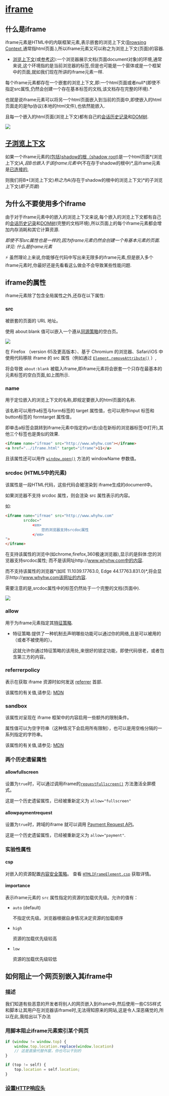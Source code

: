 # [iframe](https://developer.mozilla.org/zh-CN/docs/Web/HTML/Element/iframe#%E5%AE%9A%E4%BD%8D%E5%92%8C%E7%BC%A9%E6%94%BE)

## 什么是iframe

iframe元素是HTML中的内联框架元素,表示嵌套的浏览上下文([Browsing Context](https://developer.mozilla.org/zh-TW/docs/Glossary/Browsing_context),通常指html页面.),所以iframe元素又可以称之为浏览上下文(页面)的容器.

- [浏览上下文](https://www.w3.org/html/ig/zh/wiki/HTML5/browsers)(或[参考这](https://developer.mozilla.org/zh-TW/docs/Glossary/Browsing_context)):一个浏览器展示文档(页面document对象)的环境,通常来说,这个环境指的是当前浏览器的标签,但是也可能是一个窗体或是一个框架中的页面,就如我们现在所讲的iframe元素一样.

每个iframe元素都存在一个嵌套的浏览上下文,即:一个html页面或者null*(即使不指定src属性,仍然会创建一个存在基本标签的文档,该文档存在完整的环境).*

也就是说iframe元素可以将另一个html页面嵌入到当前的页面中,即使嵌入的html页面走的是ftp协议(本地的html文件),也依然能嵌入.

且每一个嵌入的html页面(浏览上下文)都有自己的[会话历史记录](https://developer.mozilla.org/zh-CN/docs/Web/API/History)和[DOM树](https://developer.mozilla.org/en-US/docs/Web/API/Document_object_model/Using_the_W3C_DOM_Level_1_Core).

![](picture/iframe.png)

## **[子浏览上下文](https://whatwg-cn.github.io/html/multipage/browsers.html#%E5%B5%8C%E5%A5%97%E6%B5%8F%E8%A7%88%E4%B8%8A%E4%B8%8B%E6%96%87)**

如果一个iframe元素的[(包括)shadow的根（shadow root)](https://dom.spec.whatwg.org/#concept-shadow-including-root)是一个html页面*(浏览上下文)*A,且B也嵌入于该iframe元素中*(不在存于shadow的根中)*,且iframe元素是[已连接的](https://dom.spec.whatwg.org/#connected),

则我们将B*(浏览上下文)*称之为A*(存在于shadow的根中的浏览上下文)*的子浏览上下文(*即子页面*)

## 为什么不要使用多个iframe

由于对于iframe元素中的嵌入的浏览上下文来说,每个嵌入的浏览上下文都有自己的[会话历史记录](https://developer.mozilla.org/zh-CN/docs/Web/API/History)和[DOM树](https://developer.mozilla.org/zh-CN/docs/Web/API/Document_Object_Model/Using_the_W3C_DOM_Level_1_Core)(完整的文档环境),所以页面上的每个iframe元素都会增加内存消耗和其它计算资源.

*即使不写src属性也是一样的,因为iframe元素仍然会创建一个有基本元素的页面.详见: 什么是iframe元素*

:zap: 虽然理论上来说,你能够在代码中写出来无限多的iframe元素,但是嵌入多个iframe元素时,你最好还是先看看这么做会不会导致某些性能问题.

## iframe的属性

iframe元素除了包含全局属性之外,还存在以下属性:

### src

被嵌套的页面的 URL 地址。

使用 about:blank 值可以嵌入一个遵从[同源策略](https://developer.mozilla.org/zh-CN/docs/Web/Security/Same-origin_policy)的空白页。

![](picture/空白页ablout-black.png)

在 Firefox （version 65及更高版本）、基于 Chromium 的浏览器、Safari/iOS 中使用代码移除 iframe 的 src 属性（例如通过 [`Element.removeAttribute()`](https://developer.mozilla.org/zh-CN/docs/Web/API/Element/removeAttribute) ）,

将会导致 `about:blank` 被载入iframe,即iframe元素将会嵌套一个只存在最基本的元素标签的空白页面,如上图所示.

### name

用于定位嵌入的浏览上下文的名称,即规定要嵌入的html页面的名称.

该名称可以用作a标签与form标签的 target 属性值，也可以用作input 标签和 button标签的 formtarget 属性值，

即单击a标签会跳转到iframe元素中指定的url去(会在新标的浏览器标签中打开),其他三个标签也是类似的效果.

```html
<iframe name="ifrmae" src="http://www.whyhw.com"></iframe>
<a href="../iframe.html" target="iframe">11</a>
```

且该属性还可以用作 [`window.open()`](https://developer.mozilla.org/zh-CN/docs/Web/API/Window/open) 方法的 windowName 参数值。

### srcdoc (HTML5中的元素)

该属性是一段HTML代码，这些代码会被渲染到 iframe生成的document中。

如果浏览器不支持 srcdoc 属性，则会渲染 src 属性表示的内容。

如:

```html
<iframe name="ifrmae" src="http://www.whyhw.com" 
        srcdoc="
        	<em>
            	您的浏览器支持srcdoc属性
        	</em>
">
</iframe>
```

在支持该属性的浏览中(如chrome,firefox,360极速浏览器),显示的是斜体:您的浏览器支持srcdoc属性; 而不是该网址http://www.whyhw.com中的内容.

而不支持该属性的浏览器*(如IE 11.1039.17763.0, Edge 44.17763.831.0)*,将会显示http://www.whyhw.com该网址的内容.

需要注意的是,srcdoc属性中的标签仍然处于一个完整的文档(页面中).

![](picture/srcdoc.png)



### allow

用于为iframe元素指定其[特征策略](https://developer.mozilla.org/zh-CN/docs/Web/HTTP/策略特征).

- 特征策略:提供了一种机制去声明哪些功能可以通过你的网络,且是可以被用的（或者不被使用的）。

  这就允许你通过特征策略的该用处,来很好的锁定功能，即使代码很老，或者包含第三方的内容。



### referrerpolicy

表示在获取 iframe 资源时如何发送 [referrer](https://developer.mozilla.org/en-US/docs/Web/API/Document/referrer) 首部.

该属性的有关值,请参见: [MDN](https://developer.mozilla.org/zh-CN/docs/Web/HTML/Element/iframe)

### sandbox

该属性对呈现在 iframe 框架中的内容启用一些额外的限制条件。

属性值可以为空字符串（这种情况下会启用所有限制），也可以是用空格分隔的一系列指定的字符串。

该属性的有关值,请参见: [MDN](https://developer.mozilla.org/zh-CN/docs/Web/HTML/Element/iframe)

### 两个历史遗留属性

#### allowfullscreen

设置为`true`时，可以通过调用iframe的[`requestFullscreen()`](https://developer.mozilla.org/zh-CN/docs/Web/API/Element/requestFullscreen) 方法激活全屏模式。

这是一个历史遗留属性，已经被重新定义为 `allow="fullscreen"`

#### allowpaymentrequest

设置为`true`时，跨域的iframe 就可以调用 [Payment Request API](https://developer.mozilla.org/en-US/docs/Web/API/Payment_Request_API)。

这是一个历史遗留属性，已经被重新定义为 `allow="payment"`.

### 实验性属性

#### csp

对嵌入的资源配置[内容安全策略](https://developer.mozilla.org/zh-CN/docs/Web/HTTP/CSP)。 查看 [`HTMLIFrameElement.csp`](https://developer.mozilla.org/zh-CN/docs/Web/API/HTMLIFrameElement/csp) 获取详情。

#### importance 

表示iframe元素的 `src` 属性指定的资源的加载优先级。允许的值有：

- `auto` (default)

  不指定优先级。浏览器根据自身情况决定资源的加载顺序

- `high`

  资源的加载优先级较高

- `low`

  资源的加载优先级较低

## 如何阻止一个网页别嵌入其iframe中

### 描述

我们知道有些恶意的开发者将别人的网页嵌入到iframe中,然后使用一些CSS样式和脚本让其用户在浏览器该iframe时,无法得知原来的网站,这是令人深恶痛觉的,所以在此,我给出以下办法

### 用脚本阻止iframe元素索引某个网页

```js
if (window != window.top) {
    window.top.location.replace(window.location)
    // 这是直接代替外窗，你也可以干别的
}
```

```js
if (top != self) {
    top.location = self.location;
}
```

### [设置HTTP响应头](https://developer.mozilla.org/zh-CN/docs/Web/HTTP/X-Frame-Options)	



